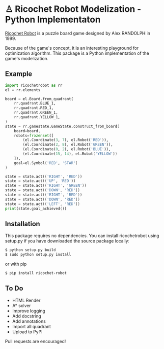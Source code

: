 &#9817; Ricochet Robot Modelization - Python Implementaton
=======================

[Ricochet Robot](https://en.wikipedia.org/wiki/Ricochet_Robot) is a puzzle board game designed by Alex RANDOLPH in 1999. 

Because of the game's concept, it is an interesting playground for optimization algorithm. 
This package is a Python implementation of the game's modelization.


Example
-----

```python
import ricochetrobot as rr
el = rr.elements

board = el.Board.from_quadrant(
    rr.quadrant.BLUE_1,
    rr.quadrant.RED_1,
    rr.quadrant.GREEN_1,
    rr.quadrant.YELLOW_1,
)
state = rr.gamestate.GameState.construct_from_board(
    board=board,
    robots=frozenset([
        (el.Coordinate(3, 7), el.Robot('RED')),
        (el.Coordinate(2, 8), el.Robot('GREEN')),
        (el.Coordinate(0, 2), el.Robot('BLUE')),
        (el.Coordinate(15, 14), el.Robot('YELLOW'))
    ]),
    goal=el.Symbol('RED', 'STAR')
)

state = state.act(('RIGHT', 'RED'))
state = state.act(('UP', 'RED'))
state = state.act(('RIGHT', 'GREEN'))
state = state.act(('DOWN', 'RED'))
state = state.act(('RIGHT', 'RED'))
state = state.act(('DOWN', 'RED'))
state = state.act(('LEFT', 'RED'))
print(state.goal_achieved())
```

Installation
-----

This package requires no dependencies.
You can install ricochetrobot using setup.py if you have downloaded the source package locally:

```bash
$ python setup.py build
$ sudo python setup.py install
```

or with pip

```bash
$ pip install ricochet-robot
```

To Do
-----

-   HTML Render
-   A* solver
-   Improve logging
-   Add docstring
-   Add annotations
-   Import all quadrant
-   Upload to PyPI

Pull requests are encouraged!
